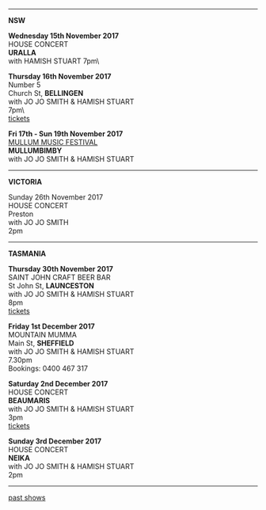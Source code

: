 * * * * *

**NSW**

**Wednesday 15th November 2017**\
HOUSE CONCERT\
**URALLA**\
with HAMISH STUART
7pm\    

**Thursday 16th November 2017**\
Number 5\
Church St, **BELLINGEN**\
with JO JO SMITH & HAMISH STUART\
7pm\    
[tickets](https://www.trybooking.com/ROUI)

**Fri 17th - Sun 19th November 2017**\
[MULLUM MUSIC FESTIVAL](http://www.mullummusicfestival.com)\
**MULLUMBIMBY**\
with JO JO SMITH & HAMISH STUART

* * * * *

**VICTORIA**

Sunday 26th November 2017\
HOUSE CONCERT\
Preston\
with JO JO SMITH\
2pm

* * * * *

**TASMANIA**

**Thursday 30th November 2017**\
SAINT JOHN CRAFT BEER BAR\
St John St, **LAUNCESTON**\
with JO JO SMITH & HAMISH STUART\
8pm\
[tickets](https://www.trybooking.com/QVMX)

**Friday 1st December 2017**\
MOUNTAIN MUMMA\
Main St, **SHEFFIELD**\
with JO JO SMITH & HAMISH STUART\
7.30pm\
Bookings: 0400 467 317

**Saturday 2nd December 2017**\
HOUSE CONCERT\
**BEAUMARIS**\
with JO JO SMITH & HAMISH STUART\
3pm\
[tickets](https://www.trybooking.com/SZCE)

**Sunday 3rd December 2017**\
HOUSE CONCERT\
**NEIKA**\
with JO JO SMITH & HAMISH STUART\
2pm

* * * * *

[past shows](?p=shows/archive/)